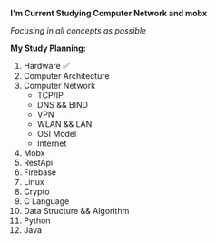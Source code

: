 **I'm Current Studying Computer Network and mobx**

_Focusing in all concepts as possible_

__My Study Planning:__
1. Hardware :white_check_mark:
2. Computer Architecture
3. Computer Network
   * TCP/IP
   * DNS && BIND
   * VPN
   * WLAN && LAN
   * OSI Model
   * Internet 
4. Mobx
5. RestApi
6. Firebase
7. Linux
8. Crypto
9. C Language
10. Data Structure && Algorithm
11. Python
12. Java
